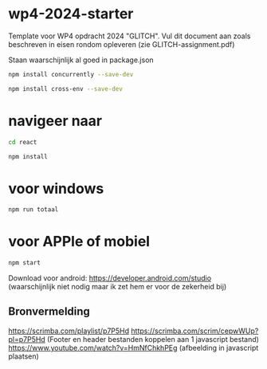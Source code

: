 # wp4-2024-starter
Template voor WP4 opdracht 2024 "GLITCH". Vul dit document aan zoals beschreven in eisen rondom opleveren (zie GLITCH-assignment.pdf)


Staan waarschijnlijk al goed in package.json
```bash
npm install concurrently --save-dev
   ```

```bash
npm install cross-env --save-dev
   ```


# navigeer naar
```bash
cd react
   ```

```bash
npm install
   ```

# voor windows 

```bash
npm run totaal
   ```

# voor APPle of mobiel

```bash
npm start
   ```

Download voor android: https://developer.android.com/studio (waarschijnlijk niet nodig maar ik zet hem er voor de zekerheid bij)

## Bronvermelding
https://scrimba.com/playlist/p7P5Hd
https://scrimba.com/scrim/cepwWUp?pl=p7P5Hd (Footer en header bestanden koppelen aan 1 javascript bestand)
https://www.youtube.com/watch?v=HmNfChkhPEg (afbeelding in javascript plaatsen)